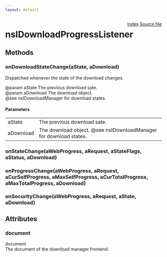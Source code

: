 ```yaml
---
layout: default
---
```

<div class='links' style='float:right'><a href="../index.html">Index</a>
<a href="http://dxr.mozilla.org/mozilla-central/source/toolkit/components/downloads/nsIDownloadProgressListener.idl">Source file</a>
</div>

# nsIDownloadProgressListener #

## Methods ##

### onDownloadStateChange(aState, aDownload) ###
  
Dispatched whenever the state of the download changes.  
  
@param aState The previous download sate.  
@param aDownload The download object.  
@see nsIDownloadManager for download states.  
  

#### Parameters ####

<table>

<tr>
<td>aState</td>
<td>The previous download sate.  
</td>
</tr>

<tr>
<td>aDownload</td>
<td>The download object.  
@see nsIDownloadManager for download states.  
</td>
</tr>

</table>

### onStateChange(aWebProgress, aRequest, aStateFlags, aStatus, aDownload) ###

### onProgressChange(aWebProgress, aRequest, aCurSelfProgress, aMaxSelfProgress, aCurTotalProgress, aMaxTotalProgress, aDownload) ###

### onSecurityChange(aWebProgress, aRequest, aState, aDownload) ###

## Attributes ##

### document ###
  
document  
The document of the download manager frontend.  
  
